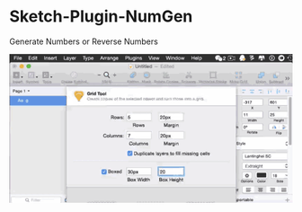 # Sketch-Plugin-NumGen

Generate Numbers or Reverse Numbers

![alt tag](https://raw.githubusercontent.com/RayPS/Sketch-Plugin-NumGen/master/demo.gif)
